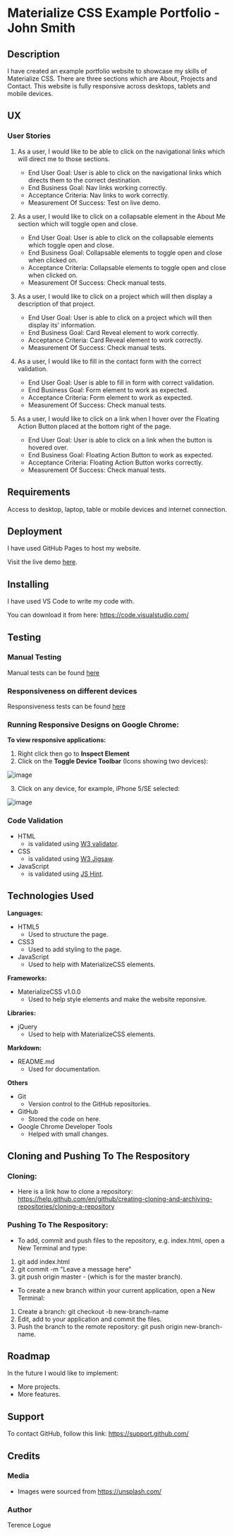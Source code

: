 # Materialize CSS Example Portfolio - John Smith

## Description

I have created an example portfolio website to showcase my skills of Materialize CSS. There are three sections which are About, Projects and Contact. This website is fully responsive across desktops, tablets and mobile devices.

## UX

### User Stories

1. As a user, I would like to be able to click on the navigational links which will direct me to those sections.

   - End User Goal: User is able to click on the navigational links which directs them to the correct destination.
   - End Business Goal: Nav links working correctly.
   - Acceptance Criteria: Nav links to work correctly.
   - Measurement Of Success: Test on live demo.

2. As a user, I would like to click on a collapsable element in the About Me section which will toggle open and close.

   - End User Goal: User is able to click on the collapsable elements which toggle open and close.
   - End Business Goal: Collapsable elements to toggle open and close when clicked on.
   - Acceptance Criteria: Collapsable elements to toggle open and close when clicked on.
   - Measurement Of Success: Check manual tests.

3. As a user, I would like to click on a project which will then display a description of that project.

   - End User Goal: User is able to click on a project which will then display its' information.
   - End Business Goal: Card Reveal element to work correctly.
   - Acceptance Criteria: Card Reveal element to work correctly.
   - Measurement Of Success: Check manual tests.

4. As a user, I would like to fill in the contact form with the correct validation.

   - End User Goal: User is able to fill in form with correct validation.
   - End Business Goal: Form element to work as expected.
   - Acceptance Criteria: Form element to work as expected.
   - Measurement Of Success: Check manual tests.

5. As a user, I would like to click on a link when I hover over the Floating Action Button placed at the bottom right of the page.
   - End User Goal: User is able to click on a link when the button is hovered over.
   - End Business Goal: Floating Action Button to work as expected.
   - Acceptance Criteria: Floating Action Button works correctly.
   - Measurement Of Success: Check manual tests.

## Requirements

Access to desktop, laptop, table or mobile devices and internet connection.

## Deployment

I have used GitHub Pages to host my website.

Visit the live demo [here](https://terencecistudent.github.io/materialize-css-portfolio-example/).

## Installing

I have used VS Code to write my code with.

You can download it from here: https://code.visualstudio.com/

## Testing

### Manual Testing

Manual tests can be found [here]()

### Responsiveness on different devices

Responsiveness tests can be found [here]()

### Running Responsive Designs on Google Chrome:

**To view responsive applications:**

1. Right click then go to **Inspect Element**
2. Click on the **Toggle Device Toolbar** (Icons showing two devices):

![image](https://user-images.githubusercontent.com/48124466/68051275-f2ebf500-fcde-11e9-8b3a-adc7abc16c5f.png)

3. Click on any device, for example, iPhone 5/SE selected:

![image](https://user-images.githubusercontent.com/48124466/68051467-5aa24000-fcdf-11e9-8666-d29f1afa8955.png)

### Code Validation

- HTML
  - is validated using [W3 validator](https://validator.w3.org/).
- CSS
  - is validated using [W3 Jigsaw](https://jigsaw.w3.org/css-validator/).
- JavaScript
  - is validated using [JS Hint](https://jshint.com/).

## Technologies Used

**Languages:**

- HTML5
  - Used to structure the page.
- CSS3
  - Used to add styling to the page.
- JavaScript
  - Used to help with MaterializeCSS elements.

**Frameworks:**

- MaterializeCSS v1.0.0
  - Used to help style elements and make the website reponsive.

**Libraries:**

- jQuery
  - Used to help with MaterializeCSS elements.

**Markdown:**

- README.md
  - Used for documentation.

**Others**

- Git
  - Version control to the GitHub repositories.
- GitHub
  - Stored the code on here.
- Google Chrome Developer Tools
  - Helped with small changes.

## Cloning and Pushing To The Respository

### Cloning:

- Here is a link how to clone a repository:
  https://help.github.com/en/github/creating-cloning-and-archiving-repositories/cloning-a-repository

### Pushing To The Respository:

- To add, commit and push files to the repository, e.g. index.html, open a New Terminal and type:

1. git add index.html
2. git commit -m "Leave a message here"
3. git push origin master - (which is for the master branch).

- To create a new branch within your current application, open a New Terminal:

1. Create a branch: git checkout -b new-branch-name
2. Edit, add to your application and commit the files.
3. Push the branch to the remote repository: git push origin new-branch-name.

## Roadmap

In the future I would like to implement:

- More projects.
- More features.

## Support

To contact GitHub, follow this link: https://support.github.com/

## Credits

### Media

- Images were sourced from https://unsplash.com/

### Author

Terence Logue
